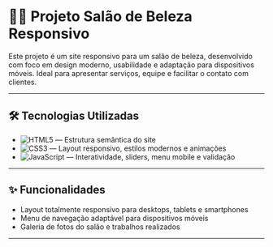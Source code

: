 # 💇‍♀️ Projeto Salão de Beleza Responsivo

Este projeto é um site responsivo para um salão de beleza, desenvolvido com foco em design moderno, usabilidade e adaptação para dispositivos móveis. Ideal para apresentar serviços, equipe e facilitar o contato com clientes.

---

## 🛠 Tecnologias Utilizadas

- ![HTML5](https://img.shields.io/badge/HTML5-E34F26?style=flat-square&logo=html5&logoColor=white)  — Estrutura semântica do site  
- ![CSS3](https://img.shields.io/badge/CSS3-1572B6?style=flat-square&logo=css3&logoColor=white) — Layout responsivo, estilos modernos e animações  
- ![JavaScript](https://img.shields.io/badge/JavaScript-F7DF1E?style=flat-square&logo=javascript&logoColor=black) — Interatividade, sliders, menu mobile e validação  

---

## ✨ Funcionalidades

- Layout totalmente responsivo para desktops, tablets e smartphones  
- Menu de navegação adaptável para dispositivos móveis  
- Galeria de fotos do salão e trabalhos realizados  


---
